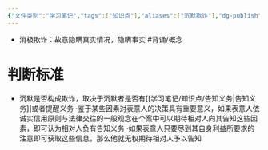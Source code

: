 ```yaml
---
{"文件类别":"学习笔记","tags":["知识点"],"aliases":["沉默欺诈"],"dg-publish":true,"permalink":"/学习笔记/知识点/消极欺诈/","dgPassFrontmatter":true,"noteIcon":""}
---
```


- 消极欺诈：故意隐瞒真实情况，隐瞒事实 #背诵/概念 
# 判断标准
- 沉默是否构成欺诈，取决于沉默者是否有[[学习笔记/知识点/告知义务\|告知义务]]或者提醒义务
·鉴于某些因素对表意人的决策具有重要意义，如果表意人依诚实信用原则与法律交往的一般观念在个案中可以期待相对人向其告知这些因素，即可认为相对人负有告知义务 
·如果表意人只要尽到其自身利益所要求的注意即可获取这些信息，那么他就无权期待相对人予以告知